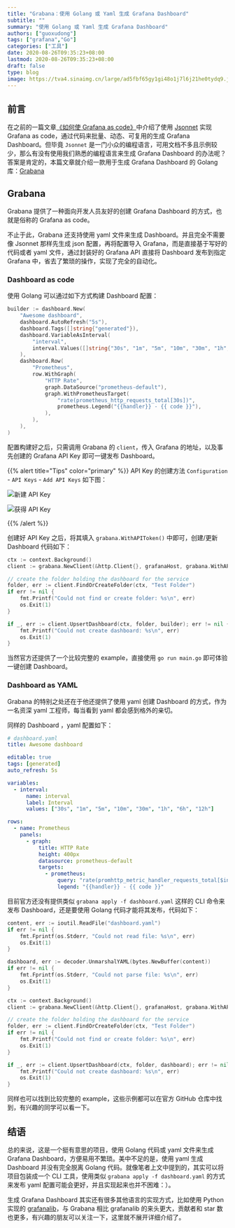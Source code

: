 ```yaml
---
title: "Grabana：使用 Golang 或 Yaml 生成 Grafana Dashboard"
subtitle: ""
summary: "使用 Golang 或 Yaml 生成 Grafana Dashboard"
authors: ["guoxudong"]
tags: ["grafana","Go"]
categories: ["工具"]
date: 2020-08-26T09:35:23+08:00
lastmod: 2020-08-26T09:35:23+08:00
draft: false
type: blog
image: https://tva4.sinaimg.cn/large/ad5fbf65gy1gi48o1j7l6j21he0tydq9.jpg
---
```

## 前言

在之前的一篇文章[《如何使 Grafana as code》](./how-to-configure-grafana-as-code)中介绍了使用 [Jsonnet](http://jsonnet.org/) 实现 Grafana as code，通过代码来批量、动态、可复用的生成 Grafana Dashboard。但毕竟 `Jsonnet` 是一门小众的编程语言，可用文档不多且示例较少，那么有没有使用我们熟悉的编程语言来生成 Grafana Dashboard 的办法呢？答案是肯定的，本篇文章就介绍一款用于生成 Grafana Dashboard 的 Golang 库：[Grabana](https://github.com/K-Phoen/grabana)

## Grabana

Grabana 提供了一种面向开发人员友好的创建 Grafana Dashboard 的方式，也就是俗称的 Grafana as code。

不止于此，Grabana 还支持使用 yaml 文件来生成 Dashboard。并且完全不需要像 Jsonnet 那样先生成 json 配置，再将配置导入 Grafana，而是直接基于写好的代码或者 yaml 文件，通过封装好的 Grafana API 直接将 Dashboard 发布到指定 Grafana 中，省去了繁琐的操作，实现了完全的自动化。

### Dashboard as code

使用 Golang 可以通过如下方式构建 Dashboard 配置：

```go
builder := dashboard.New(
    "Awesome dashboard",
    dashboard.AutoRefresh("5s"),
    dashboard.Tags([]string{"generated"}),
    dashboard.VariableAsInterval(
        "interval",
        interval.Values([]string{"30s", "1m", "5m", "10m", "30m", "1h", "6h", "12h"}),
    ),
    dashboard.Row(
        "Prometheus",
        row.WithGraph(
            "HTTP Rate",
            graph.DataSource("prometheus-default"),
            graph.WithPrometheusTarget(
                "rate(prometheus_http_requests_total[30s])",
                prometheus.Legend("{{handler}} - {{ code }}"),
            ),
        ),
    ),
)
```

配置构建好之后，只需调用 Grabana 的 `client`，传入 Grafana 的地址，以及事先创建的 Grafana API Key 即可一键发布 Dashboard。

{{% alert title="Tips" color="primary" %}}
API Key 的创建方法 `Configuration` - `API Keys` - `Add API Keys` 如下图：

![新建 API Key](https://tva1.sinaimg.cn/large/ad5fbf65gy1gi41u4pq30j21h10pn76o.jpg)

![获得 API Key](https://tvax2.sinaimg.cn/large/ad5fbf65gy1gi41y39kz1j20li0biaaz.jpg)

{{% /alert %}}

创建好 API Key 之后，将其填入 `grabana.WithAPIToken()` 中即可，创建/更新 Dashboard 代码如下：

```go
ctx := context.Background()
client := grabana.NewClient(&http.Client{}, grafanaHost, grabana.WithAPIToken("such secret, much wow"))

// create the folder holding the dashboard for the service
folder, err := client.FindOrCreateFolder(ctx, "Test Folder")
if err != nil {
    fmt.Printf("Could not find or create folder: %s\n", err)
    os.Exit(1)
}

if _, err := client.UpsertDashboard(ctx, folder, builder); err != nil {
    fmt.Printf("Could not create dashboard: %s\n", err)
    os.Exit(1)
}
```

当然官方还提供了一个比较完整的 example，直接使用 `go run main.go` 即可体验一键创建 Dashboard。

### Dashboard as YAML

Grabana 的特别之处还在于他还提供了使用 yaml 创建 Dashboard 的方式，作为一名资深 yaml 工程师，每当看到 yaml 都会感到格外的亲切。

同样的 Dashboard ，yaml 配置如下：

```yaml
# dashboard.yaml
title: Awesome dashboard

editable: true
tags: [generated]
auto_refresh: 5s

variables:
  - interval:
      name: interval
      label: Interval
      values: ["30s", "1m", "5m", "10m", "30m", "1h", "6h", "12h"]

rows:
  - name: Prometheus
    panels:
      - graph:
          title: HTTP Rate
          height: 400px
          datasource: prometheus-default
          targets:
            - prometheus:
                query: "rate(promhttp_metric_handler_requests_total[$interval])"
                legend: "{{handler}} - {{ code }}"
```

目前官方还没有提供类似 `grabana apply -f dashboard.yaml` 这样的 CLI 命令来发布 Dashboard，还是要使用 Golang 代码才能将其发布，代码如下：

```go
content, err := ioutil.ReadFile("dashboard.yaml")
if err != nil {
    fmt.Fprintf(os.Stderr, "Could not read file: %s\n", err)
    os.Exit(1)
}

dashboard, err := decoder.UnmarshalYAML(bytes.NewBuffer(content))
if err != nil {
    fmt.Fprintf(os.Stderr, "Could not parse file: %s\n", err)
    os.Exit(1)
}

ctx := context.Background()
client := grabana.NewClient(&http.Client{}, grafanaHost, grabana.WithAPIToken("such secret, much wow"))

// create the folder holding the dashboard for the service
folder, err := client.FindOrCreateFolder(ctx, "Test Folder")
if err != nil {
    fmt.Printf("Could not find or create folder: %s\n", err)
    os.Exit(1)
}

if _, err := client.UpsertDashboard(ctx, folder, dashboard); err != nil {
    fmt.Printf("Could not create dashboard: %s\n", err)
    os.Exit(1)
}
```

同样也可以找到比较完整的 example，这些示例都可以在官方 GitHub 仓库中找到，有兴趣的同学可以看一下。

## 结语

总的来说，这是一个挺有意思的项目，使用 Golang 代码或 yaml 文件来生成 Grafana Dashboard，方便易用不繁琐。美中不足的是，使用 yaml 生成 Dashboard 并没有完全脱离 Golang 代码。就像笔者上文中提到的，其实可以将项目包装成一个 CLI 工具，使用类似 `grabana apply -f dashboard.yaml` 的方式来发布 yaml 配置可能会更好，并且实现起来也并不困难：）。

生成 Grafana Dashboard 其实还有很多其他语言的实现方式，比如使用 Python 实现的 [grafanalib](https://github.com/weaveworks/grafanalib)，与 Grabana 相比 grafanalib 的来头更大，贡献者和 star 数也更多，有兴趣的朋友可以关注一下，这里就不展开详细介绍了。
